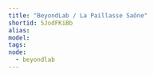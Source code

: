 ```yaml
---
title: "BeyondLab / La Paillasse Saône"
shortid: SJodFKiBb
alias:
model:
tags:
node: 
  - beyondlab
---
```

